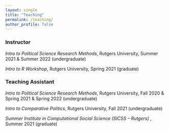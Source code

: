 ```yaml
---
layout: single
title: "Teaching"
permalink: /teaching/
author_profile: false
---
```


### Instructor

<i> Intro to Political Science Research Methods</i>, Rutgers University, Summer 2021 & Summer 2022 (undergraduate)

<i> Intro to R Workshop</i>, Rutgers University, Spring 2021 (graduate)

### Teaching Assistant

<i> Intro to Political Science Research Methods</i>, Rutgers University, Fall 2020 & Spring 2021 & Spring 2022 (undergraduate)

<i> Intro to Comparative Politics</i>, Rutgers University, Fall 2021 (undergraduate)

<i> Summer Institute in Computational Social Science (SICSS – Rutgers) </i>,  Summer 2021 (graduate)





